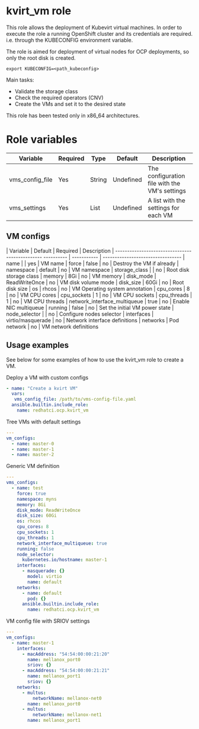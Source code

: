 # kvirt_vm role

This role allows the deployment of Kubevirt virtual machines. In order to execute the role a running OpenShift cluster and its credentials are required. i.e. through the KUBECONFIG environment variable.

The role is aimed for deployment of virtual nodes for OCP deployments, so only the root disk is created.

```shell
export KUBECONFIG=<path_kubeconfig>
```

Main tasks:
- Validate the storage class
- Check the required operators (CNV)
- Create the VMs and set it to the desired state

This role has been tested only in x86_64 architectures.

# Role variables
| Variable                      | Required  | Type    | Default   | Description
| ----------------------------- | --------- | ------- | --------- | -----------
| vms_config_file               | Yes       | String  | Undefined | The configuration file with the VM's settings
| vms_settings                  | Yes       | List    | Undefined | A list with the settings for each VM

## VM configs
| Variable                      | Default                       | Required    | Description
| -----------------------------------------------    ---------- | ----------- | ---------------------------------
| name                          |                               | yes         | VM name
| force                         | false                         | no          | Destroy the VM if already
| namespace                     | default                       | no          | VM namespace
| storage_class                 | <default>                     | no          | Root disk storage class
| memory                        | 8Gi                           | no          | VM memory
| disk_mode                     | ReadWriteOnce                 | no          | VM disk volume mode
| disk_size                     | 60Gi                          | no          | Root disk size
| os                            | rhcos                         | no          | VM Operating system annotation
| cpu_cores                     | 8                             | no          | VM CPU cores
| cpu_sockets                   | 1                             | no          | VM CPU sockets
| cpu_threads                   | 1                             | no          | VM CPU threads
| network_interface_multiqueue  | true                          | no          | Enable NIC multiqueue
| running                       | false                         | no          | Set the initial VM power state
| node_selector                 |                               | no          | Configure nodes selector
| interfaces                    | virtio/masquerade             | no          | Network interface definitions
| networks                      | Pod network                   | no          | VM network definitions

## Usage examples

See below for some examples of how to use the kvirt_vm role to create a VM.

Deploy a VM with custom configs

```yaml
- name: "Create a kvirt VM"
  vars:
   vms_config_file: /path/to/vms-config-file.yaml
  ansible.builtin.include_role:
    name: redhatci.ocp.kvirt_vm
```

Tree VMs with default settings
```yaml
---
vm_configs:
  - name: master-0
  - name: master-1
  - name: master-2
```

Generic VM definition
```yaml
---
vms_configs:
  - name: test
    force: true
    namespace: myns
    memory: 8Gi
    disk_mode: ReadWriteOnce
    disk_size: 60Gi
    os: rhcos
    cpu_cores: 8
    cpu_sockets: 1
    cpu_threads: 1
    network_interface_multiqueue: true
    running: false
    node_selector:
      kubernetes.io/hostname: master-1
    interfaces:
      - masquerade: {}
        model: virtio
        name: default
    networks:
      - name: default
        pod: {}
      ansible.builtin.include_role:
        name: redhatci.ocp.kvirt_vm
```

VM config file with SRIOV settings
```yaml
---
vm_configs:
  - name: master-1
    interfaces:
      - macAddress: "54:54:00:00:21:20"
        name: mellanox_port0
        sriov: {}
      - macAddress: "54:54:00:00:21:21"
        name: mellanox_port1
        sriov: {}
    networks:
      - multus:
          networkName: mellanox-net0
        name: mellanox_port0
      - multus:
          networkName: mellanox-net1
        name: mellanox_port1
```
